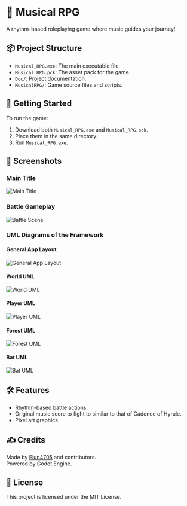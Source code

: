 # 🎵 Musical RPG

A rhythm-based roleplaying game where music guides your journey!

## 📦 Project Structure

- `Musical_RPG.exe`: The main executable file.
- `Musical_RPG.pck`: The asset pack for the game.
- `Doc/`: Project documentation.
- `MusicalRPG/`: Game source files and scripts.

## 🚀 Getting Started

To run the game:

1. Download both `Musical_RPG.exe` and `Musical_RPG.pck`.
2. Place them in the same directory.
3. Run `Musical_RPG.exe`.

## 📸 Screenshots

### Main Title
![Main Title](https://github.com/Elun4705/IBIA/blob/main/Doc/Musical%20RPG%20Title.png)

### Battle Gameplay
![Battle Scene](https://github.com/Elun4705/IBIA/blob/main/Doc/Musical%20RPG%20World.png)

### UML Diagrams of the Framework
#### General App Layout
![General App Layout](https://github.com/Elun4705/IBIA/blob/main/Doc/World.png)

#### World UML
![World UML](https://github.com/Elun4705/IBIA/blob/main/Doc/UML%20World.jpg)

#### Player UML
![Player UML](https://github.com/Elun4705/IBIA/blob/main/Doc/UML%20Player.png)

#### Forest UML
![Forest UML](https://github.com/Elun4705/IBIA/blob/main/Doc/UML%20Forest.png)

#### Bat UML
![Bat UML](https://github.com/Elun4705/IBIA/blob/main/Doc/UML%20Bat.png)


## 🛠 Features

- Rhythm-based battle actions.
- Original music score to fight to similar to that of Cadence of Hyrule.
- Pixel art graphics.

## ✍️ Credits

Made by [Elun4705](https://github.com/Elun4705) and contributors.  
Powered by Godot Engine.

## 📄 License

This project is licensed under the MIT License.
